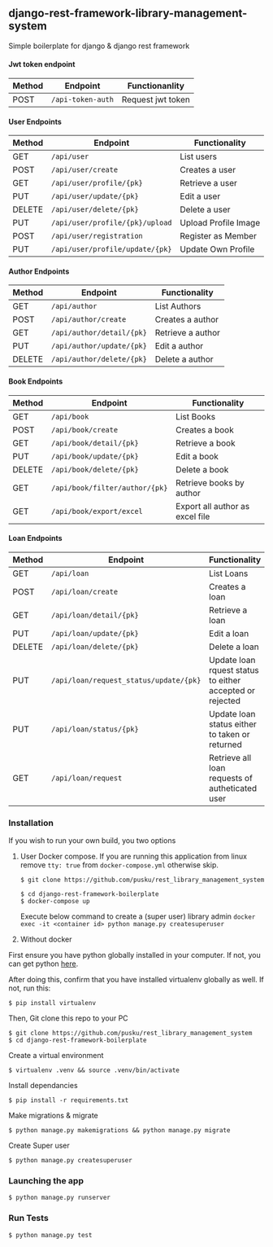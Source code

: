 ## django-rest-framework-library-management-system
Simple boilerplate for django & django rest framework

 
#### Jwt token endpoint
Method | Endpoint | Functionanlity
--- | --- | ---
POST | `/api-token-auth` | Request jwt token

#### User Endpoints

Method | Endpoint | Functionality
--- | --- | ---
GET | `/api/user` | List users
POST | `/api/user/create` | Creates a user
GET | `/api/user/profile/{pk}` | Retrieve a user
PUT | `/api/user/update/{pk}` | Edit a user
DELETE | `/api/user/delete/{pk}` | Delete a user
PUT | `/api/user/profile/{pk}/upload` | Upload Profile Image
POST | `/api/user/registration` | Register as Member
PUT | `/api/user/profile/update/{pk}` | Update Own Profile

#### Author Endpoints

Method | Endpoint | Functionality
--- | --- | ---
GET | `/api/author` | List Authors
POST | `/api/author/create` | Creates a author
GET | `/api/author/detail/{pk}` | Retrieve a author
PUT | `/api/author/update/{pk}` | Edit a author
DELETE | `/api/author/delete/{pk}` | Delete a author

#### Book Endpoints

Method | Endpoint | Functionality
--- | --- | ---
GET | `/api/book` | List Books
POST | `/api/book/create` | Creates a book
GET | `/api/book/detail/{pk}` | Retrieve a book
PUT | `/api/book/update/{pk}` | Edit a book
DELETE | `/api/book/delete/{pk}` | Delete a book
GET | `/api/book/filter/author/{pk}` | Retrieve books by author
GET | `/api/book/export/excel` | Export all author as excel file

#### Loan Endpoints

Method | Endpoint | Functionality
--- | --- | ---
GET | `/api/loan` | List Loans
POST | `/api/loan/create` | Creates a loan
GET | `/api/loan/detail/{pk}` | Retrieve a loan
PUT | `/api/loan/update/{pk}` | Edit a loan
DELETE | `/api/loan/delete/{pk}` | Delete a loan
PUT | `/api/loan/request_status/update/{pk}` | Update loan rquest status to either accepted or rejected
PUT | `/api/loan/status/{pk}` | Update loan status either to taken or returned
GET | `/api/loan/request` | Retrieve all loan requests of autheticated user

### Installation 
If you wish to run your own build, you two options
 1. User Docker compose.
    If you are running this application from linux remove `tty: true` from `docker-compose.yml` otherwise skip.
    
    `$ git clone https://github.com/pusku/rest_library_management_system`
    
    `$ cd django-rest-framework-boilerplate`    
    `$ docker-compose up`
    
    Execute below command to create a (super user) library admin
    `docker exec -it <container id> python manage.py createsuperuser`


 2. Without docker
 
First ensure you have python globally installed in your computer. If not, you can get python [here](python.org).

After doing this, confirm that you have installed virtualenv globally as well. If not, run this:

    $ pip install virtualenv
Then, Git clone this repo to your PC

    $ git clone https://github.com/pusku/rest_library_management_system
    $ cd django-rest-framework-boilerplate
Create a virtual environment

    $ virtualenv .venv && source .venv/bin/activate
Install dependancies

    $ pip install -r requirements.txt
Make migrations & migrate

    $ python manage.py makemigrations && python manage.py migrate
Create Super user
    
    $ python manage.py createsuperuser

### Launching the app
    $ python manage.py runserver

### Run Tests
    $ python manage.py test

